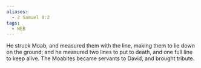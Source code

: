 ```yaml
---
aliases:
  - 2 Samuel 8:2
tags:
  - WEB
---
```

He struck Moab, and measured them with the line, making them to lie down on the ground; and he measured two lines to put to death, and one full line to keep alive. The Moabites became servants to David, and brought tribute.